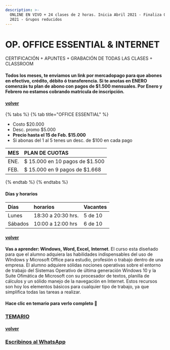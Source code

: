 ```yaml
---
description: >-
  ONLINE EN VIVO + 24 clases de 2 horas. Inicia Abril 2021 - Finaliza Octubre
  2021 - Grupos reducidos
---
```


# OP. OFFICE ESSENTIAL & INTERNET

CERTIFICACIÓN + APUNTES + GRABACIÓN DE TODAS LAS CLASES + CLASSROOM

#### Todos los meses, te enviamos un link por mercadopago para que abones en efectivo, crédito, débito ó transferencia. Si te anotas en ENERO comenzás tu plan de abono con pagos de $1.500 mensuales. Por Enero y Febrero no estamos cobrando matrícula de inscripción.

#### [volver](../)

{% tabs %}
{% tab title="OFFICE ESSENTIAL" %}
* Costo $20.000
* Desc. promo $5.000
* **Precio hasta el 15 de Feb. $15.000**
* Si abonas del 1 al 5 tenes un desc. de $100 en cada pago

| MES | PLAN DE CUOTAS |
| :--- | :--- |
| ENE. | $ 15.000 en 10 pagos de $1.500 |
| FEB. | $ 15.000 en 9 pagos de $1.668 |
{% endtab %}
{% endtabs %}

#### Días y horarios

| Días | horarios | Vacantes |
| :--- | :--- | :--- |
| Lunes | 18:30 a 20:30 hrs. | 5 de 10 |
| Sábados | 10:00 a 12:00 hrs | 6 de 10 |

#### [volver](../)

**Vas a aprender: Windows, Word, Excel,** **Internet**. El curso esta diseñado para que el alumno adquiera las habilidades indispensables del uso de WIndows y Microsoft Office para estudio, profesión o trabajo dentro de una empresa. El alumno adquiere sólidas nociones operativas sobre el entorno de trabajo del Sistemas Operativo de última generación Windows 10 y la Suite Ofimática de Microsoft con su procesador de textos, planilla de cálculos y un sólido manejo de la navegación en Internet. Estos recursos son hoy los elementos básicos para cualquier tipo de trabajo, ya que simplifica todas las tareas a realizar.

#### Hace clic en temario para verlo completo 🧡

### [TEMARIO](https://app.gitbook.com/@iacquilmes/s/officessential/)

#### [volver](../)

### [Escribinos al WhatsApp](http://wa.me/5491164622877?text=Me%20interesa%20el%20curso%20de%20Office%20Essential)

